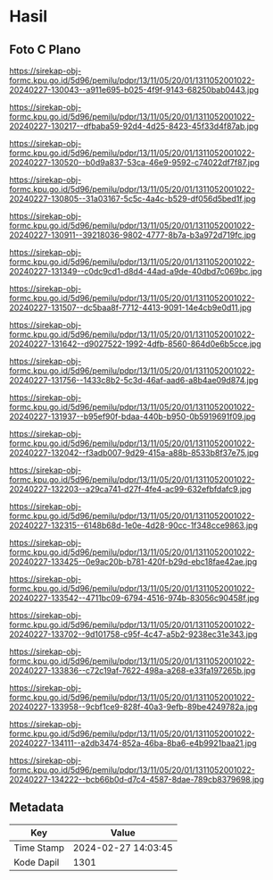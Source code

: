 # Hasil

## Foto C Plano

https://sirekap-obj-formc.kpu.go.id/5d96/pemilu/pdpr/13/11/05/20/01/1311052001022-20240227-130043--a911e695-b025-4f9f-9143-68250bab0443.jpg

https://sirekap-obj-formc.kpu.go.id/5d96/pemilu/pdpr/13/11/05/20/01/1311052001022-20240227-130217--dfbaba59-92d4-4d25-8423-45f33d4f87ab.jpg

https://sirekap-obj-formc.kpu.go.id/5d96/pemilu/pdpr/13/11/05/20/01/1311052001022-20240227-130520--b0d9a837-53ca-46e9-9592-c74022df7f87.jpg

https://sirekap-obj-formc.kpu.go.id/5d96/pemilu/pdpr/13/11/05/20/01/1311052001022-20240227-130805--31a03167-5c5c-4a4c-b529-df056d5bed1f.jpg

https://sirekap-obj-formc.kpu.go.id/5d96/pemilu/pdpr/13/11/05/20/01/1311052001022-20240227-130911--39218036-9802-4777-8b7a-b3a972d719fc.jpg

https://sirekap-obj-formc.kpu.go.id/5d96/pemilu/pdpr/13/11/05/20/01/1311052001022-20240227-131349--c0dc9cd1-d8d4-44ad-a9de-40dbd7c069bc.jpg

https://sirekap-obj-formc.kpu.go.id/5d96/pemilu/pdpr/13/11/05/20/01/1311052001022-20240227-131507--dc5baa8f-7712-4413-9091-14e4cb9e0d11.jpg

https://sirekap-obj-formc.kpu.go.id/5d96/pemilu/pdpr/13/11/05/20/01/1311052001022-20240227-131642--d9027522-1992-4dfb-8560-864d0e6b5cce.jpg

https://sirekap-obj-formc.kpu.go.id/5d96/pemilu/pdpr/13/11/05/20/01/1311052001022-20240227-131756--1433c8b2-5c3d-46af-aad6-a8b4ae09d874.jpg

https://sirekap-obj-formc.kpu.go.id/5d96/pemilu/pdpr/13/11/05/20/01/1311052001022-20240227-131937--b95ef90f-bdaa-440b-b950-0b5919691f09.jpg

https://sirekap-obj-formc.kpu.go.id/5d96/pemilu/pdpr/13/11/05/20/01/1311052001022-20240227-132042--f3adb007-9d29-415a-a88b-8533b8f37e75.jpg

https://sirekap-obj-formc.kpu.go.id/5d96/pemilu/pdpr/13/11/05/20/01/1311052001022-20240227-132203--a29ca741-d27f-4fe4-ac99-632efbfdafc9.jpg

https://sirekap-obj-formc.kpu.go.id/5d96/pemilu/pdpr/13/11/05/20/01/1311052001022-20240227-132315--6148b68d-1e0e-4d28-90cc-1f348cce9863.jpg

https://sirekap-obj-formc.kpu.go.id/5d96/pemilu/pdpr/13/11/05/20/01/1311052001022-20240227-133425--0e9ac20b-b781-420f-b29d-ebc18fae42ae.jpg

https://sirekap-obj-formc.kpu.go.id/5d96/pemilu/pdpr/13/11/05/20/01/1311052001022-20240227-133542--4711bc09-6794-4516-974b-83056c90458f.jpg

https://sirekap-obj-formc.kpu.go.id/5d96/pemilu/pdpr/13/11/05/20/01/1311052001022-20240227-133702--9d101758-c95f-4c47-a5b2-9238ec31e343.jpg

https://sirekap-obj-formc.kpu.go.id/5d96/pemilu/pdpr/13/11/05/20/01/1311052001022-20240227-133836--c72c19af-7622-498a-a268-e33fa197265b.jpg

https://sirekap-obj-formc.kpu.go.id/5d96/pemilu/pdpr/13/11/05/20/01/1311052001022-20240227-133958--9cbf1ce9-828f-40a3-9efb-89be4249782a.jpg

https://sirekap-obj-formc.kpu.go.id/5d96/pemilu/pdpr/13/11/05/20/01/1311052001022-20240227-134111--a2db3474-852a-46ba-8ba6-e4b9921baa21.jpg

https://sirekap-obj-formc.kpu.go.id/5d96/pemilu/pdpr/13/11/05/20/01/1311052001022-20240227-134222--bcb66b0d-d7c4-4587-8dae-789cb8379698.jpg


## Metadata

| Key        | Value               |
| ---------- | ------------------- |
| Time Stamp | 2024-02-27 14:03:45 |
| Kode Dapil | 1301                |



